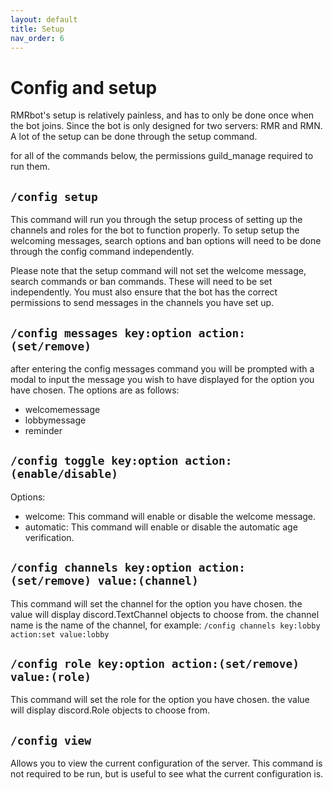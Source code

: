 ```yaml
---
layout: default
title: Setup
nav_order: 6
---
```


<h1>Config and setup</h1>

RMRbot's setup is relatively painless, and has to only be done once when the bot joins. Since the bot is only
designed for two servers: RMR and RMN. A lot of the setup can be done through the setup command.

for all of the commands below, the permissions guild_manage required to run them.

## `/config setup`

This command will run you through the setup process of setting up the channels and roles for the bot to function
properly.
To setup setup the welcoming messages, search options and ban options will need to be done through the config command
independently.

Please note that the setup command will not set the welcome message, search commands or ban commands. These will need to
be set independently. You must also ensure that the bot has the correct permissions to send messages in the channels you
have set up.

## `/config messages key:option action:(set/remove) `

after entering the config messages command you will be prompted with a modal to input the message you wish to have
displayed for the option you have chosen. The options are as follows:

* welcomemessage
* lobbymessage
* reminder


## `/config toggle key:option action:(enable/disable)`

Options:

* welcome: This command will enable or disable the welcome message.
* automatic: This command will enable or disable the automatic age verification.

## `/config channels key:option action:(set/remove) value:(channel)`

This command will set the channel for the option you have chosen. the value will display discord.TextChannel objects to
choose from. the channel name is the name of the channel, for
example: `/config channels key:lobby action:set value:lobby`

## `/config role key:option action:(set/remove) value:(role)`

This command will set the role for the option you have chosen. the value will display discord.Role objects to choose
from.

## `/config view`

Allows you to view the current configuration of the server. This command is not required to be run, but is useful to see
what the current configuration is.



